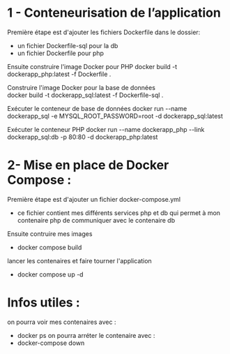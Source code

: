  # 1 - Conteneurisation de l’application 

   Première étape est d'ajouter les fichiers Dockerfile dans le dossier:
  - un fichier Dockerfile-sql pour la db
  - un fichier Dockerfile pour php


   Ensuite construire l'image Docker pour PHP 
docker build -t dockerapp_php:latest -f Dockerfile .   

  Construire l'image Docker pour la base de données  
docker build -t dockerapp_sql:latest -f Dockerfile-sql .    

   Exécuter le conteneur de base de données
docker run --name dockerapp_sql -e MYSQL_ROOT_PASSWORD=root -d dockerapp_sql:latest  

   Exécuter le conteneur PHP
docker run --name dockerapp_php --link dockerapp_sql:db -p 80:80 -d dockerapp_php:latest


 # 2- Mise en place de Docker Compose : 

   Première étape est d'ajouter un fichier docker-compose.yml
  - ce fichier contient mes différents services php et db
    qui permet à mon contenaire php de communiquer avec le contenaire db
    
   Ensuite contruire mes images 
  - docker compose build
  
   lancer les contenaires et faire tourner l'application
  - docker compose up -d




# Infos utiles : 
on pourra voir mes contenaires avec : 
  - docker ps
on pourra arréter le contenaire avec :
  - docker-compose down 
